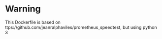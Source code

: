 # Warning
This Dockerfile is based on ttps://github.com/jeanralphaviles/prometheus_speedtest, but using python 3
